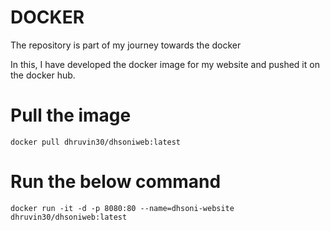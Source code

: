# DOCKER 

The repository is part of my journey towards the docker 

In this, I have developed the docker image for my website and pushed it on the docker hub.

# Pull the image
    docker pull dhruvin30/dhsoniweb:latest
 
# Run the below command
    docker run -it -d -p 8080:80 --name=dhsoni-website dhruvin30/dhsoniweb:latest



